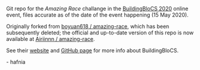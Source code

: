 Git repo for the *Amazing Race* challange in the [BuildingBloCS 2020](https://buildingblocs.sg/2020) online event, files accurate as of the date of the event happening (15 May 2020).

Originally forked from [boyuan618 / amazing-race](https://github.com/boyuan618/amazing-race), which has been subsequently deleted; the official and up-to-date version of this repo is now available at [Airiinnn / amazing-race](https://github.com/Airiinnn/amazing-race).

See their [website](https://buildingblocs.sg) and [GitHub page](https://github.com/buildingblocs) for more info about BuildingBloCS.

\- hafnia
